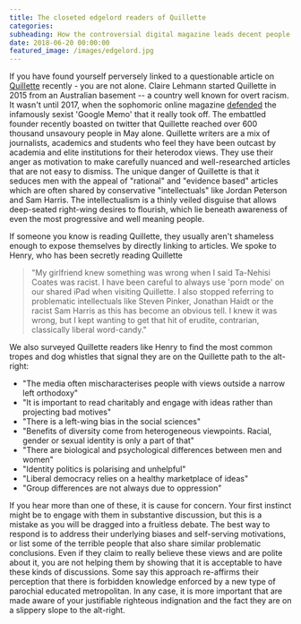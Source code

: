 ```yaml
---
title: The closeted edgelord readers of Quillette
categories:
subheading: How the controversial digital magazine leads decent people down the path to the alt-right
date: 2018-06-20 00:00:00
featured_image: /images/edgelord.jpg
---
```


If you have found yourself perversely linked to a questionable article on [Quillette](https://www.quillette.com) recently - you are not alone. Claire Lehmann started Quillette in 2015 from an Australian basement -- a country well known for overt racism. It wasn't until 2017, when the sophomoric online magazine [defended](http://quillette.com/2017/08/07/google-memo-four-scientists-respond/) the infamously sexist 'Google Memo' that it really took off. The embattled founder recently boasted on twitter that Quillette reached over 600 thousand unsavoury people in May alone. Quillette writers are a mix of journalists, academics and students who feel they have been outcast by academia and elite institutions for their heterodox views. They use their anger as motivation to make carefully nuanced and well-researched articles that are not easy to dismiss. The unique danger of Quillette is that it seduces men with the appeal of "rational" and "evidence based" articles which are often shared by conservative "intellectuals" like Jordan Peterson and Sam Harris. The intellectualism is a thinly veiled disguise that allows deep-seated right-wing desires to flourish, which lie beneath awareness of even the most progressive and well meaning people. 

If someone you know is reading Quillette, they usually aren't shameless enough to expose themselves by directly linking to articles. We spoke to Henry, who has been secretly reading Quillette

>"My girlfriend knew something was wrong when I said Ta-Nehisi Coates was racist. I have been careful to always use 'porn mode' on our shared iPad when visiting Quillette. I also stopped referring to problematic intellectuals like Steven Pinker, Jonathan Haidt or the racist Sam Harris as this has become an obvious tell. I knew it was wrong, but I kept wanting to get that hit of erudite, contrarian, classically liberal word-candy."

We also surveyed Quillette readers like Henry to find the most common tropes and dog whistles that signal they are on the Quillette path to the alt-right:
- "The media often mischaracterises people with views outside a narrow left orthodoxy"
- "It is important to read charitably and engage with ideas rather than projecting bad motives"
- "There is a left-wing bias in the social sciences"
- "Benefits of diversity come from heterogeneous viewpoints. Racial, gender or sexual identity is only a part of that"
- "There are biological and psychological differences between men and women"
- "Identity politics is polarising and unhelpful"
- "Liberal democracy relies on a healthy marketplace of ideas"
- "Group differences are not always due to oppression"

If you hear more than one of these, it is cause for concern. Your first instinct might be to engage with them in substantive discussion, but this is a mistake as you will be dragged into a fruitless debate. The best way to respond is to address their underlying biases and self-serving motivations, or list some of the terrible people that also share similar problematic conclusions. Even if they claim to really believe these views and are polite about it, you are not helping them by showing that it is acceptable to have these kinds of discussions. Some say this approach re-affirms their perception that there is forbidden knowledge enforced by a new type of parochial educated metropolitan. In any case, it is more important that are made aware of your justifiable righteous indignation and the fact they are on a slippery slope to the alt-right.
